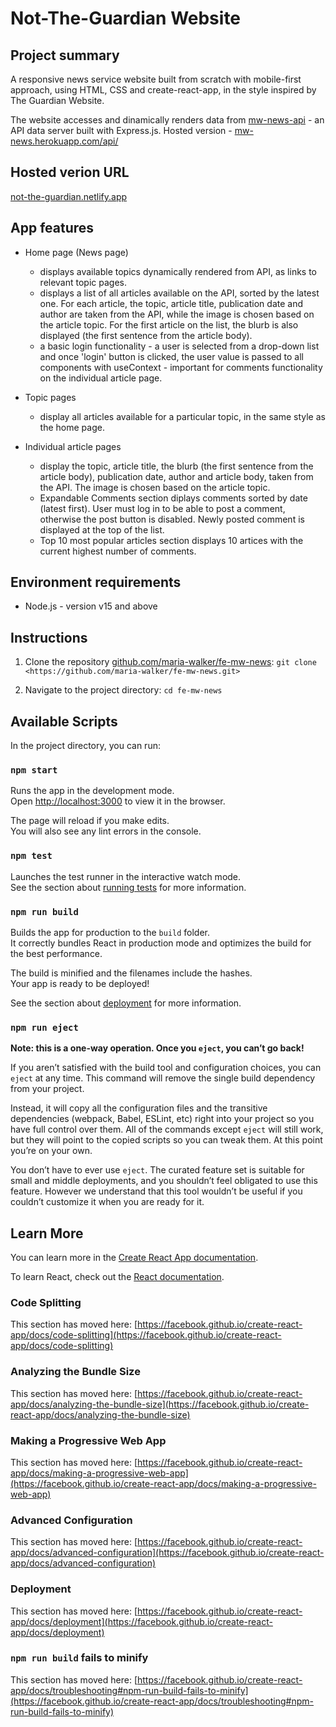 # Not-The-Guardian Website

## Project summary

A responsive news service website built from scratch with mobile-first approach, using HTML, CSS and create-react-app, in the style inspired by The Guardian Website.

The website accesses and dinamically renders data from [mw-news-api](https://github.com/maria-walker/mw-news-api) - an API data server built with Express.js. Hosted version - [mw-news.herokuapp.com/api/](https://mw-news.herokuapp.com/api/)

## Hosted verion URL

[not-the-guardian.netlify.app](https://not-the-guardian.netlify.app/)

## App features

- Home page (News page)

  - displays available topics dynamically rendered from API, as links to relevant topic pages.
  - displays a list of all articles available on the API, sorted by the latest one. For each article, the topic, article title, publication date and author are taken from the API, while the image is chosen based on the article topic. For the first article on the list, the blurb is also displayed (the first sentence from the article body).
  - a basic login functionality - a user is selected from a drop-down list and once 'login' button is clicked, the user value is passed to all components with useContext - important for comments functionality on the individual article page.

- Topic pages

  - display all articles available for a particular topic, in the same style as the home page.

- Individual article pages

  - display the topic, article title, the blurb (the first sentence from the article body), publication date, author and article body, taken from the API. The image is chosen based on the article topic.
  - Expandable Comments section diplays comments sorted by date (latest first). User must log in to be able to post a comment, otherwise the post button is disabled. Newly posted comment is displayed at the top of the list.
  - Top 10 most popular articles section displays 10 artices with the current highest number of comments.

## Environment requirements

- Node.js - version v15 and above

## Instructions

1. Clone the repository [github.com/maria-walker/fe-mw-news](https://github.com/maria-walker/fe-mw-news):
   `git clone <https://github.com/maria-walker/fe-mw-news.git>`

2. Navigate to the project directory:
   `cd fe-mw-news`

## Available Scripts

In the project directory, you can run:

### `npm start`

Runs the app in the development mode.\
Open [http://localhost:3000](http://localhost:3000) to view it in the browser.

The page will reload if you make edits.\
You will also see any lint errors in the console.

### `npm test`

Launches the test runner in the interactive watch mode.\
See the section about [running tests](https://facebook.github.io/create-react-app/docs/running-tests) for more information.

### `npm run build`

Builds the app for production to the `build` folder.\
It correctly bundles React in production mode and optimizes the build for the best performance.

The build is minified and the filenames include the hashes.\
Your app is ready to be deployed!

See the section about [deployment](https://facebook.github.io/create-react-app/docs/deployment) for more information.

### `npm run eject`

**Note: this is a one-way operation. Once you `eject`, you can’t go back!**

If you aren’t satisfied with the build tool and configuration choices, you can `eject` at any time. This command will remove the single build dependency from your project.

Instead, it will copy all the configuration files and the transitive dependencies (webpack, Babel, ESLint, etc) right into your project so you have full control over them. All of the commands except `eject` will still work, but they will point to the copied scripts so you can tweak them. At this point you’re on your own.

You don’t have to ever use `eject`. The curated feature set is suitable for small and middle deployments, and you shouldn’t feel obligated to use this feature. However we understand that this tool wouldn’t be useful if you couldn’t customize it when you are ready for it.

## Learn More

You can learn more in the [Create React App documentation](https://facebook.github.io/create-react-app/docs/getting-started).

To learn React, check out the [React documentation](https://reactjs.org/).

### Code Splitting

This section has moved here: [https://facebook.github.io/create-react-app/docs/code-splitting](https://facebook.github.io/create-react-app/docs/code-splitting)

### Analyzing the Bundle Size

This section has moved here: [https://facebook.github.io/create-react-app/docs/analyzing-the-bundle-size](https://facebook.github.io/create-react-app/docs/analyzing-the-bundle-size)

### Making a Progressive Web App

This section has moved here: [https://facebook.github.io/create-react-app/docs/making-a-progressive-web-app](https://facebook.github.io/create-react-app/docs/making-a-progressive-web-app)

### Advanced Configuration

This section has moved here: [https://facebook.github.io/create-react-app/docs/advanced-configuration](https://facebook.github.io/create-react-app/docs/advanced-configuration)

### Deployment

This section has moved here: [https://facebook.github.io/create-react-app/docs/deployment](https://facebook.github.io/create-react-app/docs/deployment)

### `npm run build` fails to minify

This section has moved here: [https://facebook.github.io/create-react-app/docs/troubleshooting#npm-run-build-fails-to-minify](https://facebook.github.io/create-react-app/docs/troubleshooting#npm-run-build-fails-to-minify)
